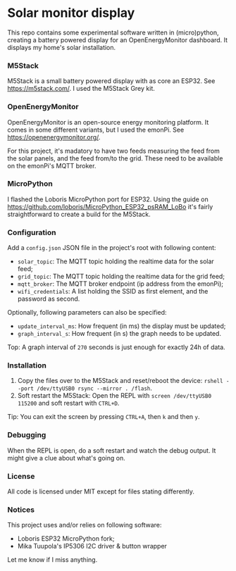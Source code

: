 # Solar monitor display

This repo contains some experimental software written in (micro)python, creating a battery powered display for an OpenEnergyMonitor dashboard. It displays my home's solar installation.

### M5Stack

M5Stack is a small battery powered display with as core an ESP32. See https://m5stack.com/. I used the M5Stack Grey kit.

### OpenEnergyMonitor

OpenEnergyMonitor is an open-source energy monitoring platform. It comes in some different variants, but I used the emonPi. See https://openenergymonitor.org/.

For this project, it's madatory to have two feeds measuring the feed from the solar panels, and the feed from/to the grid. These need to be available on the emonPi's MQTT broker.

### MicroPython

I flashed the Loboris MicroPython port for ESP32. Using the guide on https://github.com/loboris/MicroPython_ESP32_psRAM_LoBo it's fairly straightforward to create a build for the M5Stack.

### Configuration

Add a `config.json` JSON file in the project's root with following content:
* `solar_topic`: The MQTT topic holding the realtime data for the solar feed;
* `grid_topic`: The MQTT topic holding the realtime data for the grid feed;
* `mqtt_broker`: The MQTT broker endpoint (ip address from the emonPi);
* `wifi_credentials`: A list holding the SSID as first element, and the password as second.

Optionally, following parameters can also be specified:
* `update_interval_ms`: How frequent (in ms) the display must be updated;
* `graph_interval_s`: How frequent (in s) the graph needs to be updated.

Top: A graph interval of `270` seconds is just enough for exactly 24h of data.

### Installation

1. Copy the files over to the M5Stack and reset/reboot the device: `rshell --port /dev/ttyUSB0 rsync --mirror . /flash`.
2. Soft restart the M5Stack: Open the REPL with `screen /dev/ttyUSB0 115200` and soft restart with `CTRL+D`.

Tip: You can exit the screen by pressing `CTRL+A`, then `k` and then `y`.

### Debugging

When the REPL is open, do a soft restart and watch the debug output. It might give a clue about what's going on.

### License

All code is licensed under MIT except for files stating differently.

### Notices

This project uses and/or relies on following software:
* Loboris ESP32 MicroPython fork;
* Mika Tuupola's IP5306 I2C driver & button wrapper

Let me know if I miss anything.
